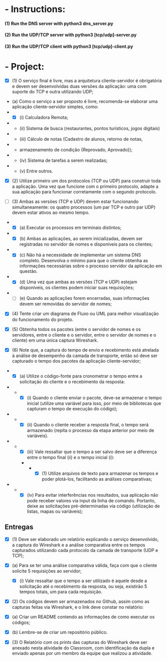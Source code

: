 

 # - [](#) Instructions: 
 #### (1) Run the DNS server with python3 dns_server.py
 #### (2) Run the UDP/TCP server with python3 [tcp/udp]-server.py
 #### (3) Run the UDP/TCP client with python3 [tcp/udp]-client.py



 # - [](#) Project: 


- [X] (1) O serviço final é livre, mas a arquitetura cliente-servidor é obrigatória e devem
ser desenvolvidas duas versões da aplicação: uma com suporte do TCP e outra
utilizando UDP;
-   (a) Como o serviço a ser proposto é livre, recomenda-se elaborar uma
    aplicação cliente-servidor simples, como:
- - [X] (i) Calculadora Remota;
- -   (ii) Sistema de busca (restaurantes, pontos turísticos, jogos digitais)
- -    (iii) Cálculo de notas (Cadastro de alunos, retorno de notas,
- -    armazenamento de condição {Reprovado, Aprovado});
- -    (iv) Sistema de tarefas a serem realizadas;
- -    (v) Entre outros.

- [X] (2) Utilize primeiro um dos protocolos (TCP ou UDP) para construir toda a
aplicação. Uma vez que funcione com o primeiro protocolo, adapte a sua
aplicação para funcionar corretamente com o segundo protocolo.

- [ ] (3) Ambas as versões (TCP e UDP) devem estar funcionando simultaneamente: os
quatro processos (um par TCP e outro par UDP) devem estar ativos ao mesmo
tempo.
- - [X] (a) Executar os processos em terminais distintos;
- - [X] (b) Ambas as aplicações, ao serem inicializadas, devem ser registradas no
    servidor de nomes e disponíveis para os clientes;
- - [X] (c) Não há a necessidade de implementar um sistema DNS completo.
    Desenvolva o mínimo para que o cliente obtenha as informações
    necessárias sobre o processo servidor da aplicação em questão.
- - [X] (d) Uma vez que ambas as versões (TCP e UDP) estejam disponíveis, os
    clientes podem iniciar suas requisições;
- - [ ] (e) Quando as aplicações forem encerradas, suas informações devem ser
    removidas do servidor de nomes;

- [X] (4) Tente criar um diagrama de Fluxo ou UML para melhor visualização do
funcionamento do projeto.

- [X] (5) Obtenha todos os pacotes (entre o servidor de nomes e os servidores, entre o
cliente e o servidor, entre o servidor de nomes e o cliente) em uma única captura
Wireshark.

- [X] (6) Note que, a captura do tempo de envio e recebimento está atrelada à análise de
desempenho da camada de transporte, então só deve ser capturado o tempo dos
pacotes da aplicação cliente-servidor;
- - [X] (a) Utilize o código-fonte para cronometrar o tempo entre a solicitação do
    cliente e o recebimento da resposta:
- - - [X] (i) Quando o cliente enviar o pacote, deve-se armazenar o tempo
    inicial (utilize uma variável para isso, por meio de bibliotecas que
    capturam o tempo de execução do código);
- - - [X] (ii) Quando o cliente receber a resposta final, o tempo será armazenado
    (repita o processo da etapa anterior por meio de variáveis).
- - - [X] (iii) Vale ressaltar que o tempo a ser salvo deve ser a diferença entre o
    tempo final (ii) e o tempo inicial (i):
    - - - [X] (1) Utilize arquivos de texto para armazenar os tempos e poder
        plotá-los, facilitando as análises comparativas;
- - - [X] (iv) Para evitar interferências nos resultados, sua aplicação não pode
    receber valores via input da linha de comando. Portanto, deixe as
    solicitações pré-determinadas via código (utilização de listas,
    mapas ou variáveis);

## Entregas

- [X] (1) Deve ser elaborado um relatório explicando o serviço desenvolvido, a captura do
Wireshark e a análise comparativa entre os tempos capturados utilizando cada
protocolo da camada de transporte (UDP e TCP);
- [X] (a) Para se ter uma análise comparativa válida, faça com que o cliente solicite
    5 requisições ao servidor;
    - [X] (i) Vale ressaltar que o tempo a ser utilizado é aquele desde a
        solicitação até o recebimento da resposta, ou seja, existirão 5
        tempos totais, um para cada requisição.

- [X] (2) Os códigos devem ser armazenados no Github, assim como as capturas feitas via
Wireshark, e o link deve constar no relatório:
- [X] (a) Criar um README contendo as informações de como executar os
    códigos;
- [X] (b) Lembre-se de criar um repositório público.

- [X] (3) O Relatório com os prints das capturas do Wireshark deve ser anexado nesta
atividade do Classroom, com identificação da dupla e enviado apenas por um
membro da equipe que realizou a atividade.